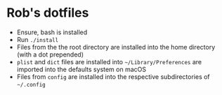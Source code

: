 # Rob's dotfiles

- Ensure, bash is installed
- Run `./install`
- Files from the the root directory are installed into the home directory (with a dot prepended)
- `plist` and `dict` files are installed into `~/Library/Preferences` are imported into the defaults system on macOS
- Files from `config` are installed into the respective subdirectories of `~/.config`
